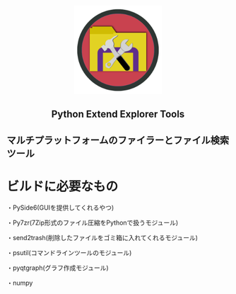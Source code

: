 <div align="center">
	<a href="https://github.com/CrossDarkrix/PythonExtendExplorerTools">
	<img width="200px" height="200px" alt="pyExtendTools" src="https://raw.githubusercontent.com/CrossDarkrix/PythonExtendExplorerTools/main/PyExtendToolsIcon.png"></a>
</div>

<h2 align="center">Python Extend Explorer Tools<h2>

マルチプラットフォームのファイラーとファイル検索ツール

# ビルドに必要なもの

・PySide6(GUIを提供してくれるやつ)

・Py7zr(7Zip形式のファイル圧縮をPythonで扱うモジュール)

・send2trash(削除したファイルをゴミ箱に入れてくれるモジュール)

・psutil(コマンドラインツールのモジュール)

・pyqtgraph(グラフ作成モジュール)

・numpy